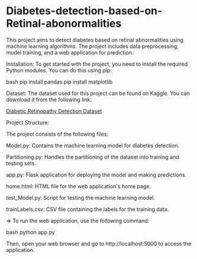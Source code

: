 # Diabetes-detection-based-on-Retinal-abonormalities

This project aims to detect diabetes based on retinal abnormalities using machine learning algorithms. The project includes data preprocessing, model training, and a web application for prediction.

Installation:
To get started with the project, you need to install the required Python modules. You can do this using pip:

bash
pip install pandas
pip install matplotlib

Dataset:
The dataset used for this project can be found on Kaggle. You can download it from the following link:

[Diabetic Retinopathy Detection Dataset](https://www.kaggle.com/competitions/diabetic-retinopathy-detection/data)

Project Structure:

The project consists of the following files:

Model.py: Contains the machine learning model for diabetes detection.

Partitioning.py: Handles the partitioning of the dataset into training and testing sets.

app.py: Flask application for deploying the model and making predictions.

home.html: HTML file for the web application's home page.

test_Model.py: Script for testing the machine learning model.

trainLabels.csv: CSV file containing the labels for the training data.

=> To run the web application, use the following command:

bash
python app.py

Then, open your web browser and go to http://localhost:5000 to access the application.


